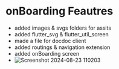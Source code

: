 # onBoarding Feautres

- added images & svgs folders for assits
- added flutter_svg & flutter_util_screen
- made a file for docdoc client
- added routings & navigation extension
- added onBoarding screen
- ![Screenshot 2024-08-23 110203](https://github.com/user-attachments/assets/e89f7cb3-449e-4b18-a752-949cb177d9da)



